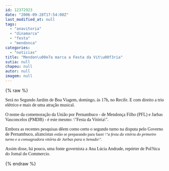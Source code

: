 ```yaml
---
id: 12372923
date: "2006-09-28T17:54:00Z"
last_modified_at: null
tags:
  - "anavitoria"
  - "dinamarca"
  - "festa"
  - "mendonca"
categories:
  - "noticias"
title: "Mendon\u00e7a marca a Festa da Vit\u00f3ria"
sutia: null
chapeu: null
autor: null
imagem: null
---
```

{% raw %}
<p><P><FONT face=Verdana>Será no Segundo Jardim de Boa Viagem, domingo, às 17h, no Recife. E com direito a trio elétrico e mais de uma atração musical. &nbsp;</FONT></P></p>
<p><P><FONT face=Verdana>O&nbsp;nome da comemoração da União por Pernambuco - de Mendonça Filho (PFL) e Jarbas Vasconcelos (PMDB) - é este mesmo: \"Festa da Vitória\". </FONT></P></p>
<p><P><FONT face=Verdana>Embora as recentes pesquisas dêem como certo o segundo turno na disputa pelo Governo de Pernambuco, aliancistas <FONT size=2>estão se preparando para fazer <EM>\"a festa da vitória do primeiro turno e a consagradora vitória de Jarbas&nbsp;para o Senado\"</EM>.</FONT></FONT></P></p>
<p><P><FONT face=Verdana>Assim disse, há pouco,&nbsp;uma fonte governista a&nbsp;</FONT><FONT face=Verdana>Ana Lúcia Andrade, repórter de Pol?tica do Jornal do Commercio. </FONT></P> </p>
{% endraw %}